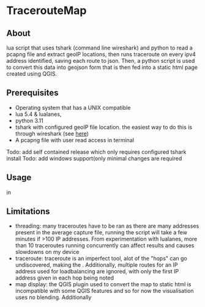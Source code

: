 # TracerouteMap
## About
lua script that uses tshark (command line wireshark) and python to read a pcapng file and extract geoIP locations, then runs traceroute on every ipv4 address identified, saving each route to json. Then, a python script is used to convert this data into geojson form that is then fed into a static html page created using QGIS.
## Prerequisites
- Operating system that has a UNIX compatible
- lua 5.4 & lualanes,
- python 3.11
- tshark with configured geoIP file location. the easiest way to do this is through wireshark (see [here](https://wiki.wireshark.org/HowToUseGeoIP))
- A pcapng file with user read access in terminal

Todo: add self contained release which only requires configured tshark install
Todo: add windows support(only minimal changes are required

## Usage
in

## Limitations
- threading: many traceroutes have to be ran as there are many addresses present in the average capture file, running the script will take a few minutes if >100 IP addresses. From experimentation with lualanes, more than 10 traceroutes running concurrently can affect results and causes slowdowns on my device
- traceroute: traceroute is an imperfect tool, alot of the "hops" can go undiscovered, making the . Additionally, multiple routes for an IP address used for loadbalancing are ignored, with only the first IP address given in each hop being noted
- map display: the QGIS plugin used to convert the map to static html is incompatible with some QGIS features and so for now the visualisation uses no blending. Additionally
